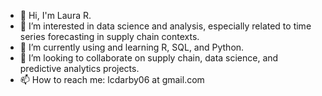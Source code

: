 - 👋 Hi, I'm Laura R.
- 👀 I’m interested in data science and analysis, especially related to time series forecasting in supply chain contexts.
- 🌱 I’m currently using and learning R, SQL, and Python.
- 💞️ I’m looking to collaborate on supply chain, data science, and predictive analytics projects.
- 📫 How to reach me: lcdarby06 at gmail.com

<!---
lcdarby06/lcdarby06 is a ✨ special ✨ repository because its `README.md` (this file) appears on your GitHub profile.
You can click the Preview link to take a look at your changes.
--->
